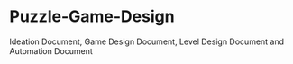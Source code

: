 # Puzzle-Game-Design
Ideation Document, Game Design Document, Level Design Document and Automation Document
